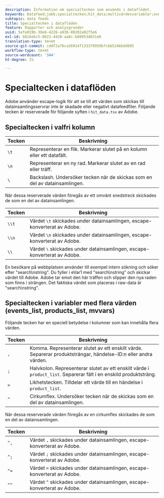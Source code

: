 ```yaml
---
description: Information om specialtecken som används i dataflödet.
keywords: Datafeed;jobb;specialtecken;hit_data;multivärdesvariabler;events_list;products_list;mvvars
subtopic: data feeds
title: Specialtecken i dataflöden
feature: Rapporter och analysgrunder
uuid: 5efe019b-39e6-4226-a936-88202a02f5e6
exl-id: b816ebc5-0b23-4420-aa8c-b88953d031e6
translation-type: tm+mt
source-git-commit: cddf2a76ca36914f133379959b7cbb5246bdd695
workflow-type: tm+mt
source-wordcount: '344'
ht-degree: 1%

---
```


# Specialtecken i dataflöden

Adobe använder escape-logik för att se till att värden som skickas till datainsamlingsservrar inte är skadade eller negativt datafeedfiler. Följande tecken är reserverade för följande syften i `hit_data.tsv` av Adobe.

## Specialtecken i valfri kolumn

| Tecken | Beskrivning |
|--- |--- |
| `\t` | Representerar en flik. Markerar slutet på en kolumn eller ett datafält. |
| `\n` | Representerar en ny rad. Markerar slutet av en rad eller träff. |
| `\` | Backslash. Undersöker tecken när de skickas som en del av datainsamlingen. |

När dessa reserverade värden föregås av ett omvänt snedstreck skickades de som en del av datainsamlingen.

| Tecken | Beskrivning |
|--- |--- |
| `\\t` | Värdet `\t` skickades under datainsamlingen, escape-konverterat av Adobe. |
| `\\n` | Värdet `\n` skickades under datainsamlingen, escape-konverterat av Adobe. |
| `\\` | Värdet `\` skickades under datainsamlingen, escape-konverterat av Adobe. |

En besökare på webbplatsen använder till exempel intern sökning och söker efter &quot;search\nstring&quot;. Du fyller i eVar1 med &quot;search\nstring&quot; och skickar värdet till Adobe. Adobe tar emot den här träffen och slipper den nya raden som finns i strängen. Det faktiska värdet som placeras i raw-data är &quot;search\\nstring&quot;.

## Specialtecken i variabler med flera värden (events_list, products_list, mvvars)

Följande tecken har en speciell betydelse i kolumner som kan innehålla flera värden.

| Tecken | Beskrivning |
|--- |--- |
| `,` | Komma. Representerar slutet av ett enskilt värde. Separerar produktsträngar, händelse-ID:n eller andra värden. |
| `;` | Halvkolon. Representerar slutet av ett enskilt värde i `product_list`. Separerar fält i en enskild produktsträng. |
| `=` | Likhetstecken. Tilldelar ett värde till en händelse i `product_list`. |
| `^` | Cirkumflex. Undersöker tecken när de skickas som en del av datainsamlingen. |

När dessa reserverade värden föregås av en cirkumflex skickades de som en del av datainsamlingen.

| Tecken | Beskrivning |
|--- |--- |
| `^,` | Värdet `,` skickades under datainsamlingen, escape-konverterat av Adobe. |
| `^;` | Värdet `;` skickades under datainsamlingen, escape-konverterat av Adobe. |
| `^=` | Värdet `=` skickades under datainsamlingen, escape-konverterat av Adobe. |
| `^^` | Värdet `^` skickades under datainsamlingen, escape-konverterat av Adobe. |
